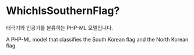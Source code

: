 # WhichIsSouthernFlag?

태극기와 인공기를 분류하는 PHP-ML 모델입니다.

A PHP-ML model that classifies the South Korean flag and the North Korean flag.
